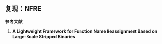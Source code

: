 ## 复现：NFRE   

**参考文献**

1. **A Lightweight Framework for Function Name Reassignment Based on Large-Scale Stripped Binaries**  

